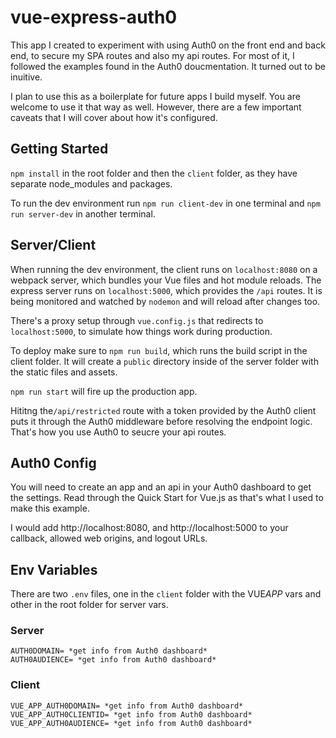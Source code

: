 # vue-express-auth0

This app I created to experiment with using Auth0 on the front end and back end, to secure my SPA routes and also my api routes. For most of it, I followed the examples found in the Auth0 doucmentation. It turned out to be inuitive.

I plan to use this as a boilerplate for future apps I build myself. You are welcome to use it that way as well. However, there are a few important caveats that I will cover about how it's configured.

## Getting Started

`npm install` in the root folder and then the `client` folder, as they have separate node_modules and packages.

To run the dev environment run `npm run client-dev` in one terminal and `npm run server-dev` in another terminal.

## Server/Client

When running the dev environment, the client runs on `localhost:8080` on a webpack server, which bundles your Vue files and hot module reloads. The express server runs on `localhost:5000`, which provides the `/api` routes. It is being monitored and watched by `nodemon` and will reload after changes too.

There's a proxy setup through `vue.config.js` that redirects to `localhost:5000`, to simulate how things work during production.

To deploy make sure to `npm run build`, which runs the build script in the client folder. It will create a `public` directory inside of the server folder with the static files and assets.

`npm run start` will fire up the production app.

Hititng the`/api/restricted` route with a token provided by the Auth0 client puts it through the Auth0 middleware before resolving the endpoint logic. That's how you use Auth0 to seucre your api routes.

## Auth0 Config

You will need to create an app and an api in your Auth0 dashboard to get the settings. Read through the Quick Start for Vue.js as that's what I used to make this example.

I would add http://localhost:8080, and http://localhost:5000 to your callback, allowed web origins, and logout URLs.

## Env Variables

There are two `.env` files, one in the `client` folder with the VUE*APP* vars and other in the root folder for server vars.

### Server

```
AUTH0DOMAIN= *get info from Auth0 dashboard*
AUTH0AUDIENCE= *get info from Auth0 dashboard*
```

### Client

```
VUE_APP_AUTH0DOMAIN= *get info from Auth0 dashboard*
VUE_APP_AUTH0CLIENTID= *get info from Auth0 dashboard*
VUE_APP_AUTH0AUDIENCE= *get info from Auth0 dashboard*
```
